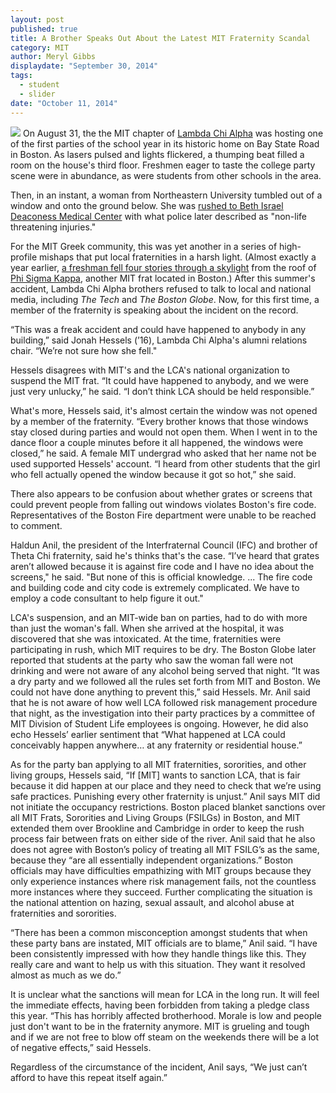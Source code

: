 ```yaml
---
layout: post
published: true
title: A Brother Speaks Out About the Latest MIT Fraternity Scandal
category: MIT
author: Meryl Gibbs
displaydate: "September 30, 2014"
tags: 
  - student
  - slider
date: "October 11, 2014"
---
```


![](http://d1wvharlsiyzfl.cloudfront.net/wp-content/uploads/2014/09/5777ddcab3da704f8638e61dff539732.png)
On August 31, the the MIT chapter of [Lambda Chi Alpha](http://web.mit.edu/lca/) was hosting one of the first parties of the school year in its historic home on Bay State Road in Boston. 
As lasers pulsed and lights flickered, a thumping beat filled a room on the house's third floor. Freshmen eager to taste the college party scene were in abundance, as were students from other schools in the area. 

Then, in an instant, a woman from Northeastern University tumbled out of a window and onto the ground below. She was [rushed to Beth Israel Deaconess Medical Center](http://www.bostonglobe.com/metro/2014/09/01/student-falls-from-mit-fraternity-window/BBj1YiwViY44GqiCuE6muI/story.html) with what police later described as "non-life threatening injuries." 

For the MIT Greek community, this was yet another in a series of high-profile mishaps that put local fraternities in a harsh light. (Almost exactly a year earlier, [a freshman fell four stories through a skylight](http://www.boston.com/news/local/massachusetts/2013/09/11/teen-falls-four-stories-through-skylight-mit-frat-house/IDwApg9xpBEbSwHp3yRjUM/story.html) from the roof of [Phi Sigma Kappa](http://phisig.mit.edu/), another MIT frat located in Boston.)
After this summer's accident, Lambda Chi Alpha brothers refused to talk to local and national media, including _The Tech_ and _The Boston Globe_. Now, for this first time, a member of the fraternity is speaking about the incident on the record.

“This was a freak accident and could have happened to anybody in any building,” said Jonah Hessels (’16), Lambda Chi Alpha's alumni relations chair. “We’re not sure how she fell."

Hessels disagrees with MIT's and the LCA's national organization to suspend the MIT frat. “It could have happened to anybody, and we were just very unlucky,” he said. “I don’t think LCA should be held responsible.”

What's more, Hessels said, it's almost certain the window was not opened by a member of the fraternity. “Every brother knows that those windows stay closed during parties and would not open them. When I went in to the dance floor a couple minutes before it all happened, the windows were closed,” he said. A female MIT undergrad who asked that her name not be used supported Hessels' account. “I heard from other students that the girl who fell actually opened the window because it got so hot,” she said. 

There also appears to be confusion about whether grates or screens that could prevent people from falling out windows violates Boston's fire code. Representatives of the Boston Fire department were unable to be reached to comment.

Haldun Anil, the president of the Interfraternal Council (IFC) and brother of Theta Chi fraternity, said he's thinks that's the case. “I’ve heard that grates aren’t allowed because it is against fire code and I have no idea about the screens," he said. "But none of this is official knowledge. ... The fire code and building code and city code is extremely complicated. We have to employ a code consultant to help figure it out." 

LCA's suspension, and an MIT-wide ban on parties, had to do with more than just the woman's fall. When she arrived at the hospital, it was discovered that she was intoxicated. At the time, fraternities were participating in rush, which MIT requires to be dry. The Boston Globe later reported that students at the party who saw the woman fall were not drinking and were not aware of any alcohol being served that night. “It was a dry party and we followed all the rules set forth from MIT and Boston. We could not have done anything to prevent this,” said Hessels. Mr. Anil said that he is not aware of how well LCA followed risk management procedure that night, as the investigation into their party practices by a committee of MIT Division of Student Life employees is ongoing. However, he did also echo Hessels’ earlier sentiment that “What happened at LCA could conceivably happen anywhere… at any fraternity or residential house.”

As for the party ban applying to all MIT fraternities, sororities, and other living groups, Hessels said, “If [MIT] wants to sanction LCA, that is fair because it did happen at our place and they need to check that we’re using safe practices. Punishing every other fraternity is unjust.” Anil says MIT did not initiate the occupancy restrictions. Boston placed blanket sanctions over all MIT Frats, Sororities and Living Groups (FSILGs) in Boston, and MIT extended them over Brookline and Cambridge in order to keep the rush process fair between frats on either side of the river. Anil said that he also does not agree with Boston’s policy of treating all MIT FSILG’s as the same, because they “are all essentially independent organizations.” Boston officials may have difficulties empathizing with MIT groups because they only experience instances where risk management fails, not the countless more instances where they succeed. Further complicating the situation is the national attention on hazing, sexual assault,  and alcohol abuse at fraternities and sororities. 

“There has been a common misconception amongst students that when these party bans are instated, MIT officials are to blame,” Anil said. “I have been consistently impressed with how they handle things like this. They really care and want to help us with this situation. They want it resolved almost as much as we do.” 

It is unclear what the sanctions will mean for LCA in the long run. It will feel the immediate effects, having been forbidden from taking a pledge class this year. “This has horribly affected brotherhood. Morale is low and people just don't want to be in the fraternity anymore. MIT is grueling and tough and if we are not free to blow off steam on the weekends there will be a lot of negative effects,” said Hessels.

Regardless of the circumstance of the incident, Anil says, “We just can’t afford to have this repeat itself again.”